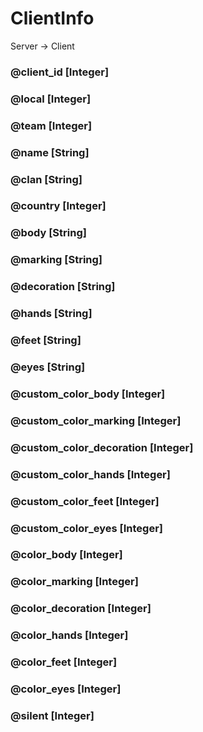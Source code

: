 # ClientInfo

Server -> Client

### @client_id [Integer]
### @local [Integer]
### @team [Integer]
### @name [String]
### @clan [String]
### @country [Integer]
### @body [String]
### @marking [String]
### @decoration [String]
### @hands [String]
### @feet [String]
### @eyes [String]
### @custom_color_body [Integer]
### @custom_color_marking [Integer]
### @custom_color_decoration [Integer]
### @custom_color_hands [Integer]
### @custom_color_feet [Integer]
### @custom_color_eyes [Integer]
### @color_body [Integer]
### @color_marking [Integer]
### @color_decoration [Integer]
### @color_hands [Integer]
### @color_feet [Integer]
### @color_eyes [Integer]
### @silent [Integer]

